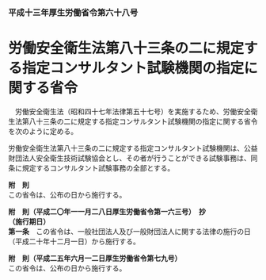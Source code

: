 ### 平成十三年厚生労働省令第六十八号  
# 労働安全衛生法第八十三条の二に規定する指定コンサルタント試験機関の指定に関する省令  
　労働安全衛生法（昭和四十七年法律第五十七号）を実施するため、労働安全衛生法第八十三条の二に規定する指定コンサルタント試験機関の指定に関する省令を次のように定める。  
  
労働安全衛生法第八十三条の二に規定する指定コンサルタント試験機関は、公益財団法人安全衛生技術試験協会とし、その者が行うことができる試験事務は、同条に規定するコンサルタント試験事務の全部とする。  
  
**附　則**  
この省令は、公布の日から施行する。  
  
**附　則（平成二〇年一一月二八日厚生労働省令第一六三号）　抄**  
**（施行期日）**  
**第一条**　この省令は、一般社団法人及び一般財団法人に関する法律の施行の日（平成二十年十二月一日）から施行する。  
  
**附　則（平成二五年六月一二日厚生労働省令第七九号）**  
この省令は、公布の日から施行する。  
  
